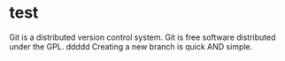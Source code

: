 # test
Git is a distributed  version control system.
Git is free software distributed under the GPL.
ddddd
Creating a new branch is quick AND simple.